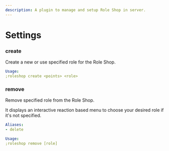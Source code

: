 ```yaml
---
description: A plugin to manage and setup Role Shop in server.
---
```


# Settings

### create

Create a new or use specified role for the Role Shop.

```yaml
Usage:
;roleshop create <points> <role>
```

### remove

Remove specified role from the Role Shop.  
It displays an interactive reaction based menu to choose your desired role if it's not specified.

```yaml
Aliases:
- delete

Usage:
;roleshop remove [role]
```



